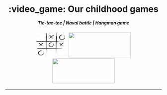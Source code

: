 <h1 align="center">
	:video_game: Our childhood games
</h1>

<p align="center">
	<b><i>Tic-tac-toe | Naval battle | Hangman game</i></b><br>
</p>


<h3 align="center">
<img src="https://github.com/fiborges/Jogos/blob/main/Jogo%20do%20Galo.jpeg" width="100" height="80"/>
	
<img src="" width="200" height="80"/>

<img src="" width="200" height="80"/>

</h3>

---
